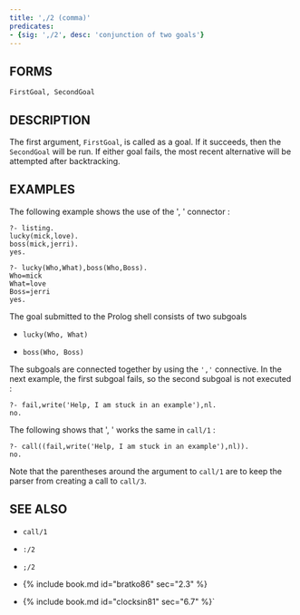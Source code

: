 ```yaml
---
title: ',/2 (comma)'
predicates:
- {sig: ',/2', desc: 'conjunction of two goals'}
---
```


## FORMS
```
FirstGoal, SecondGoal
```

## DESCRIPTION

The first argument, `FirstGoal`, is called as a goal. If it succeeds, then the `SecondGoal` will be run. If either goal fails, the most recent alternative will be attempted after backtracking.

## EXAMPLES

The following example shows the use of the ', ' connector :

```
?- listing.
lucky(mick,love).
boss(mick,jerri).
yes.

?- lucky(Who,What),boss(Who,Boss).
Who=mick
What=love
Boss=jerri
yes.
```

The goal submitted to the Prolog shell consists of two subgoals

- `lucky(Who, What)`

- `boss(Who, Boss)`

The subgoals are connected together by using the `','` connective. In the next example, the first subgoal fails, so the second subgoal is not executed :

```
?- fail,write('Help, I am stuck in an example'),nl.
no.
```

The following shows that ', ' works the same in `call/1` :

```
?- call((fail,write('Help, I am stuck in an example'),nl)).
no.
```

Note that the parentheses around the argument to `call/1` are to keep the parser from creating a call to `call/3`.


## SEE ALSO

- `call/1`
- `:/2`
- `;/2`

- {% include book.md id="bratko86"   sec="2.3" %}
- {% include book.md id="clocksin81" sec="6.7" %}`
